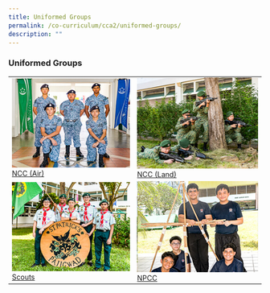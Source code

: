 ```yaml
---
title: Uniformed Groups
permalink: /co-curriculum/cca2/uniformed-groups/
description: ""
---
```

### **Uniformed Groups**

|||
|-----|-----|
|<a href="/cca/Uniformed-Groups/ncc-air/"><img style="width:400px; aspect-ratio: 4/3" src="/images/2022_Migration/NCCAir.jpg"></a>[NCC (Air)](/cca/Uniformed-Groups/ncc-air/) | <a href="/cca/Uniformed-Groups/ncc-land/"><img style="width:400px; aspect-ratio: 4/3" src="/images/2022_Migration/NCCLand_Thm.jpg"></a>[NCC (Land)](/cca/Uniformed-Groups/ncc-land/)| 
|<a href="/cca/Uniformed-Groups/scouts/"><img style="width:400px; aspect-ratio: 4/3" src="/images/2022_Migration/Scouts.jpg"></a>[Scouts](/cca/Uniformed-Groups/scouts/) | <a href="/cca/Uniformed-Groups/npcc/"><img style="width:400px; aspect-ratio: 4/3" src="/images/2022_Migration/NPCC.jpg"></a>[NPCC](/cca/Uniformed-Groups/npcc/)